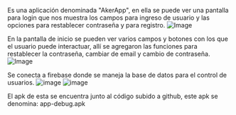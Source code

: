 Es una aplicación denominada "AkerApp", en ella se puede ver una pantalla para login que nos muestra los campos para ingreso de usuario 
y las opciones para restablecer contraseña y para registro.
![Image](https://user-images.githubusercontent.com/53588767/113199756-1c3ee680-922d-11eb-92bd-debf7c53d4b1.jpeg)


En la pantalla de inicio se pueden ver varios campos y botones con los que el usuario puede interactuar,
allí se agregaron las funciones para restablecer la contraseña, cambiar de email y cambio de contraseña.
![Image](https://user-images.githubusercontent.com/53588767/113199910-498b9480-922d-11eb-93d6-9059fb6d9b33.jpeg)


Se conecta a firebase donde se maneja la base de datos para el control de usuarios. 
![image](https://user-images.githubusercontent.com/53588767/113199655-003b4500-922d-11eb-8ad1-67d1f0579e48.png)
![image](https://user-images.githubusercontent.com/53588767/113200168-9bccb580-922d-11eb-91a2-766c9e168983.png)



El apk de esta se encuentra junto al código subido a github, este apk se denomina: app-debug.apk

